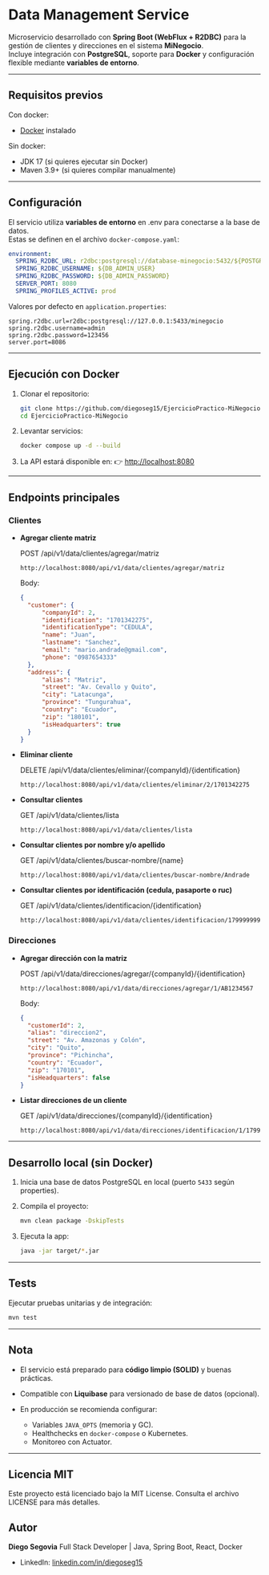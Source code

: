 # Data Management Service

Microservicio desarrollado con **Spring Boot (WebFlux + R2DBC)** para la gestión de clientes y direcciones en el sistema **MiNegocio**.  
Incluye integración con **PostgreSQL**, soporte para **Docker** y configuración flexible mediante **variables de entorno**.

---

## Requisitos previos

Con docker:
- [Docker](https://www.docker.com/) instalado

Sin docker: 
- JDK 17 (si quieres ejecutar sin Docker)  
- Maven 3.9+ (si quieres compilar manualmente)

---

## Configuración

El servicio utiliza **variables de entorno** en .env para conectarse a la base de datos.  
Estas se definen en el archivo `docker-compose.yaml`:

```yaml
environment:
  SPRING_R2DBC_URL: r2dbc:postgresql://database-minegocio:5432/${POSTGRES_DB}
  SPRING_R2DBC_USERNAME: ${DB_ADMIN_USER}
  SPRING_R2DBC_PASSWORD: ${DB_ADMIN_PASSWORD}
  SERVER_PORT: 8080
  SPRING_PROFILES_ACTIVE: prod
````

Valores por defecto en `application.properties`:

```properties
spring.r2dbc.url=r2dbc:postgresql://127.0.0.1:5433/minegocio
spring.r2dbc.username=admin
spring.r2dbc.password=123456
server.port=8086
```

---

## Ejecución con Docker

1. Clonar el repositorio:

   ```bash
   git clone https://github.com/diegoseg15/EjercicioPractico-MiNegocio.git
   cd EjercicioPractico-MiNegocio
   ```

2. Levantar servicios:

   ```bash
   docker compose up -d --build
   ```

3. La API estará disponible en:
   👉 [http://localhost:8080](http://localhost:8080)

---

## Endpoints principales

### Clientes

* **Agregar cliente matriz**

  POST /api/v1/data/clientes/agregar/matriz

  ```http
  http://localhost:8080/api/v1/data/clientes/agregar/matriz
  ```
  Body:
  
  ```json
  {
    "customer": {
        "companyId": 2,
        "identification": "1701342275",
        "identificationType": "CEDULA",
        "name": "Juan",
        "lastname": "Sanchez",
        "email": "mario.andrade@gmail.com",
        "phone": "0987654333"
    },
    "address": {
        "alias": "Matriz",
        "street": "Av. Cevallo y Quito",
        "city": "Latacunga",
        "province": "Tungurahua",
        "country": "Ecuador",
        "zip": "180101", 
        "isHeadquarters": true
    }
  }
  ```
* **Eliminar cliente**

  DELETE /api/v1/data/clientes/eliminar/{companyId}/{identification}

  ```http
  http://localhost:8080/api/v1/data/clientes/eliminar/2/1701342275
  ```

* **Consultar clientes**

  GET /api/v1/data/clientes/lista

  ```http
  http://localhost:8080/api/v1/data/clientes/lista
  ```

* **Consultar clientes por nombre y/o apellido**

  GET /api/v1/data/clientes/buscar-nombre/{name}

  ```http
  http://localhost:8080/api/v1/data/clientes/buscar-nombre/Andrade
  ```

* **Consultar clientes por identificación (cedula, pasaporte o ruc)**

  GET /api/v1/data/clientes/identificacion/{identification}

  ```http
  http://localhost:8080/api/v1/data/clientes/identificacion/1799999999001
  ```

### Direcciones

* **Agregar dirección con la matriz**

  POST /api/v1/data/direcciones/agregar/{companyId}/{identification}

  ```http
  http://localhost:8080/api/v1/data/direcciones/agregar/1/AB1234567
  ```
  Body:
  
  ```json
  {
    "customerId": 2,
    "alias": "direccion2",
    "street": "Av. Amazonas y Colón",
    "city": "Quito",
    "province": "Pichincha",
    "country": "Ecuador",
    "zip": "170101",
    "isHeadquarters": false
  }
  ```

* **Listar direcciones de un cliente**

  GET /api/v1/data/direcciones/{companyId}/{identification}

  ```http
  http://localhost:8080/api/v1/data/direcciones/identificacion/1/1799999999001
  ```

---

## Desarrollo local (sin Docker)

1. Inicia una base de datos PostgreSQL en local (puerto `5433` según properties).

2. Compila el proyecto:

   ```bash
   mvn clean package -DskipTests
   ```

3. Ejecuta la app:

   ```bash
   java -jar target/*.jar
   ```

---

## Tests

Ejecutar pruebas unitarias y de integración:

```bash
mvn test
```

---

## Nota

* El servicio está preparado para **código limpio (SOLID)** y buenas prácticas.
* Compatible con **Liquibase** para versionado de base de datos (opcional).
* En producción se recomienda configurar:

  * Variables `JAVA_OPTS` (memoria y GC).
  * Healthchecks en `docker-compose` o Kubernetes.
  * Monitoreo con Actuator.

---

## Licencia MIT
Este proyecto está licenciado bajo la MIT License. Consulta el archivo LICENSE para más detalles.

## Autor

**Diego Segovia**
Full Stack Developer | Java, Spring Boot, React, Docker

* LinkedIn: [linkedin.com/in/diegoseg15](https://linkedin.com/in/diegoseg15)
